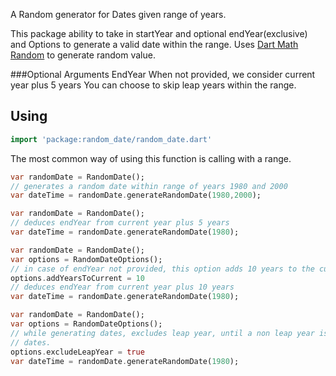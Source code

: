  A Random generator for Dates given range of years.
 
 This package ability to take in startYear and optional endYear(exclusive) and Options to generate a valid date within
 the range. Uses [Dart Math Random][] to generate random value.
 
  [Dart Math Random]: https://api.dart.dev/stable/2.8.4/dart-math/Random-class.html
 
 ###Optional Arguments
 EndYear When not provided, we consider current year plus 5 years
 You can choose to skip leap years within the range. 
 
 ## Using
 
 
 ```dart
 import 'package:random_date/random_date.dart'
 ```
 
 The most common way of using this function is calling with a range.
 
 ```dart
 var randomDate = RandomDate();
// generates a random date within range of years 1980 and 2000
 var dateTime = randomDate.generateRandomDate(1980,2000);
 ```

 ```dart
 var randomDate = RandomDate();
// deduces endYear from current year plus 5 years
 var dateTime = randomDate.generateRandomDate(1980);
 ```

 ```dart
 var randomDate = RandomDate();
 var options = RandomDateOptions();
 // in case of endYear not provided, this option adds 10 years to the current year
 options.addYearsToCurrent = 10
// deduces endYear from current year plus 10 years
 var dateTime = randomDate.generateRandomDate(1980);
 ```

 ```dart
 var randomDate = RandomDate();
 var options = RandomDateOptions();
 // while generating dates, excludes leap year, until a non leap year is found, we keep generating
// dates.
 options.excludeLeapYear = true
 var dateTime = randomDate.generateRandomDate(1980);
 ```
